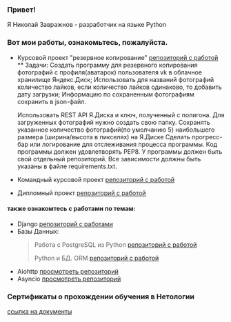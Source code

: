 ### Привет! 
Я Николай Завражнов - разработчик на языке Python
### Вот мои работы, ознакомьтесь, пожалуйста.
* Курсовой проект "резервное копирование" [репозиторий с работой](https://github.com/Nikolay-Zavrazhnov/course_project_1)
** Задачи:
    Создать программу для резервного копирования фотографий с профиля(аватарок) пользователя vk в облачное хранилище Яндекс.Диск;
    Использовать для названий фотографий количество лайков, если количество лайков одинаково, то добавить дату загрузки;
    Информацию по сохраненным фотографиям сохранить в json-файл.

    Использовать REST API Я.Диска и ключ, полученный с полигона.
    Для загруженных фотографий нужно создать свою папку.
    Сохранять указанное количество фотографий(по умолчанию 5) наибольшего размера (ширина/высота в пикселях) на Я.Диске
    Сделать прогресс-бар или логирование для отслеживания процесса программы.
    Код программы должен удовлетворять PEP8.
    У программы должен быть свой отдельный репозиторий.
    Все зависимости должны быть указаны в файле requiremеnts.txt.

* Командный курсовой проект [репозиторий с работой](https://github.com/Nikolay-Zavrazhnov/VK_team_project)
* Дипломный проект [репозиторий с работой](https://github.com/Nikolay-Zavrazhnov/python-final-diplom_nick/tree/nikolay)
#### также ознакомтесь с работами по темам:
* Django [репозиторий с работами](https://github.com/Nikolay-Zavrazhnov/DJANGO_1)
* Базы Данных:
  > Работа с PostgreSQL из Python [репозиторий с работой](https://github.com/Nikolay-Zavrazhnov/task_5_database)
  > 
  > Python и БД. ORM [репозиторий с работой](https://github.com/Nikolay-Zavrazhnov/Task_6_database)
* Aiohttp [просмотреть репозиторий](https://github.com/Nikolay-Zavrazhnov/Aiohttp)
* Asyncio [просмотреть репозиторий](https://github.com/Nikolay-Zavrazhnov/Swapi_asycio)

### Сертификаты о прохождении обучения в Нетологии
[ссылка на документы](https://github.com/Nikolay-Zavrazhnov/certificate_from_netology.git)
<!--
**Nikolay-Zavrazhnov/Nikolay-Zavrazhnov** is a ✨ _special_ ✨ repository because its `README.md` (this file) appears on your GitHub profile.

Here are some ideas to get you started:

- 🔭 I’m currently working on ...
- 🌱 I’m currently learning ...
- 👯 I’m looking to collaborate on ...
- 🤔 I’m looking for help with ...
- 💬 Ask me about ...
- 📫 How to reach me: ...
- 😄 Pronouns: ...
- ⚡ Fun fact: ...
-->
